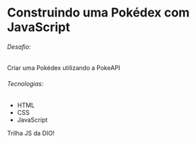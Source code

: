 # Construindo uma Pokédex com JavaScript


###### Desafio:
Criar uma Pokédex utilizando a PokeAPI

###### Tecnologias:
* HTML
* CSS
* JavaScript


Trilha JS da DIO!


